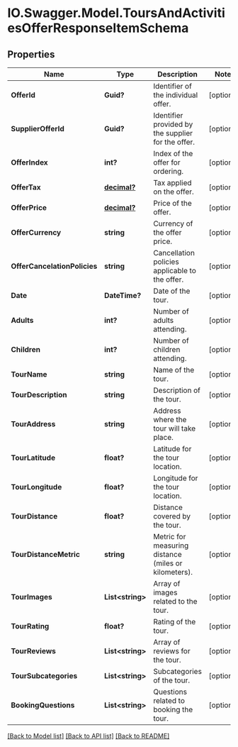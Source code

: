 # IO.Swagger.Model.ToursAndActivitiesOfferResponseItemSchema
## Properties

Name | Type | Description | Notes
------------ | ------------- | ------------- | -------------
**OfferId** | **Guid?** | Identifier of the individual offer. | [optional] 
**SupplierOfferId** | **Guid?** | Identifier provided by the supplier for the offer. | [optional] 
**OfferIndex** | **int?** | Index of the offer for ordering. | [optional] 
**OfferTax** | [**decimal?**](BigDecimal.md) | Tax applied on the offer. | [optional] 
**OfferPrice** | [**decimal?**](BigDecimal.md) | Price of the offer. | [optional] 
**OfferCurrency** | **string** | Currency of the offer price. | [optional] 
**OfferCancelationPolicies** | **string** | Cancellation policies applicable to the offer. | [optional] 
**Date** | **DateTime?** | Date of the tour. | [optional] 
**Adults** | **int?** | Number of adults attending. | [optional] 
**Children** | **int?** | Number of children attending. | [optional] 
**TourName** | **string** | Name of the tour. | [optional] 
**TourDescription** | **string** | Description of the tour. | [optional] 
**TourAddress** | **string** | Address where the tour will take place. | [optional] 
**TourLatitude** | **float?** | Latitude for the tour location. | [optional] 
**TourLongitude** | **float?** | Longitude for the tour location. | [optional] 
**TourDistance** | **float?** | Distance covered by the tour. | [optional] 
**TourDistanceMetric** | **string** | Metric for measuring distance (miles or kilometers). | [optional] 
**TourImages** | **List&lt;string&gt;** | Array of images related to the tour. | [optional] 
**TourRating** | **float?** | Rating of the tour. | [optional] 
**TourReviews** | **List&lt;string&gt;** | Array of reviews for the tour. | [optional] 
**TourSubcategories** | **List&lt;string&gt;** | Subcategories of the tour. | [optional] 
**BookingQuestions** | **List&lt;string&gt;** | Questions related to booking the tour. | [optional] 

[[Back to Model list]](../README.md#documentation-for-models) [[Back to API list]](../README.md#documentation-for-api-endpoints) [[Back to README]](../README.md)

